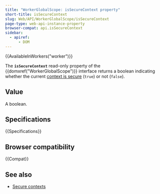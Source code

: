 ```yaml
---
title: "WorkerGlobalScope: isSecureContext property"
short-title: isSecureContext
slug: Web/API/WorkerGlobalScope/isSecureContext
page-type: web-api-instance-property
browser-compat: api.isSecureContext
sidebar:
  - apiref:
      - DOM
---
```


{{AvailableInWorkers("worker")}}

The **`isSecureContext`** read-only property of the {{domxref("WorkerGlobalScope")}} interface returns a boolean indicating whether the current [context is secure](/en-US/docs/Web/Security/Secure_Contexts) (`true`) or not (`false`).

## Value

A boolean.

## Specifications

{{Specifications}}

## Browser compatibility

{{Compat}}

## See also

- [Secure contexts](/en-US/docs/Web/Security/Secure_Contexts)
